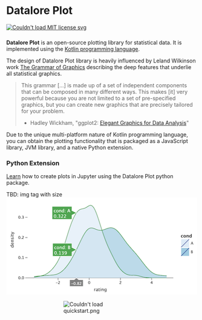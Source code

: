 # Datalore Plot

<a href="https://opensource.org/licenses/MIT">
<img src="https://img.shields.io/badge/License-MIT-yellow.svg" alt="Couldn't load MIT license svg"/>
</a>

###
**Datalore Plot** is an open-source plotting library for statistical data. It is implemented using the [Kotlin programming language](https://kotlinlang.org/).

The design of Datalore Plot library is heavily influenced by Leland Wilkinson work [The Grammar of Graphics](https://www.goodreads.com/book/show/2549408.The_Grammar_of_Graphics) describing the deep features that underlie all statistical graphics.

> This grammar [...] is made up of a set of independent components that can be composed in many different ways. This makes [it] very powerful because you are not limited to a set of pre-specified graphics, but you can create new graphics that are precisely tailored for your problem.
> - Hadley Wickham, "ggplot2: [Elegant Graphics for Data Analysis](https://www.goodreads.com/book/show/6829192-ggplot2)"

Due to the unique multi-platform nature of Kotlin programming language, you can obtain the plotting functionality that is packaged as a JavaScript library, JVM library, and a native Python extension.

### Python Extension 

[Learn](README_PYTHON.md) how to create plots in Jupyter using the Datalore Plot python package.

TBD: img tag with size 
![](docs/examples/images/quickstart.png)
<p>
<img src="https://github.com/alshan/jupyter-examples/blob/master/images/quickstart.png" alt="Couldn't load quickstart.png" style="display: block; margin: auto; width:40%;"/>
</p>